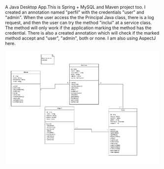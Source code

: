 A Java Desktop App.This is Spring + MySQL and Maven project too. 
I created an annotation named "perfil" with the credentials "user" and "admin". When the user access the the Principal Java class, 
there is a log request, and then the user can try the method "inclui" at a service class. The method will only work if the application 
marking the method has the credential. 
There is also a created annotation which will check if the marked method accept and "user", "admin", both or none. I am also using AspectJ here. 


<img src="https://github.com/renatogondin/Simple-Spring-Java-pt3/blob/master/um.png">

